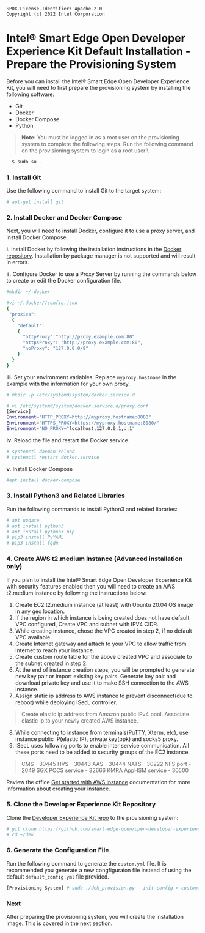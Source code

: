 ```text
SPDX-License-Identifier: Apache-2.0
Copyright (c) 2022 Intel Corporation
```

# Intel® Smart Edge Open Developer Experience Kit Default Installation - Prepare the Provisioning System 

Before you can install the Intel® Smart Edge Open Developer Experience Kit, you will need to first prepare the provisioning system by installing the following software:

- Git
- Docker
- Docker Compose
- Python

> **Note:** You must be logged in as a root user on the provisioning system to complete the following steps. Run the following command on the provisioning system to login as a root user:\

  ```Shell.bash
    $ sudo su -
  ```

### 1. Install Git

Use the following command to install Git to the target system:

```Shell.bash
# apt-get install git
```

### 2. Install Docker and Docker Compose

Next, you will need to install Docker, configure it to use a proxy server, and install Docker Compose. 

**i.** Install Docker by following the installation instructions in the [Docker repository](https://docs.docker.com/engine/install/ubuntu/#install-using-the-repository). Installation by package manager is not supported and will result in errors.

**ii.** Configure Docker to use a Proxy Server by running the commands below to create or edit the Docker configuration file.

```Shell.bash
#mkdir ~/.docker
```

```Shell.bash
#vi ~/.docker//config.json
{
 "proxies":
  {
    "default":
    {
      "httpProxy":"http://proxy.example.com:80"
      "httpsProxy": "http://proxy.example.com:80",
      "noProxy": "127.0.0.0/8"
    }
  }
}
```

**iii.** Set your environment variables. Replace `myproxy.hostname` in the example with the information for your own proxy.

```Shell.bash
# mkdir -p /etc/systemd/system/docker.service.d
```
```Shell.bash
# vi /etc/systemd/system/docker.service.d/proxy.conf
[Service]
Environment="HTTP_PROXY=http://myproxy.hostname:8080"
Environment="HTTPS_PROXY=https://myproxy.hostname:8080/"
Environment="NO_PROXY="localhost,127.0.0.1,::1"
```

**iv.** Reload the file and restart the Docker service.

```Shell.bash
# systemctl daemon-reload
# systemctl restart docker.service
```

**v.** Install Docker Compose

```Shell.bash
#apt install docker-compose
```

### 3. Install Python3 and Related Libraries

Run the following commands to install Python3 and related libraries:

```Shell.bash
# apt update
# apt install python3
# apt install python3-pip
# pip3 install PyYAML
# pip3 install fqdn
```

### 4. Create AWS t2.medium Instance (Advanced installation only)

If you plan to install the Intel® Smart Edge Open Developer Experience Kit with security features enabled then you will need to create an AWS t2.medium instance by following the instructions below:

1. Create EC2 t2.medium instance (at least) with Ubuntu 20.04 OS image in any geo location.
2. If the region in which instance is being created does not have default VPC configured, Create VPC and subnet with IPV4 CIDR.
3. While creating instance, chose the VPC created in step 2, if no default VPC available.
4. Create Internet gateway and attach to your VPC to allow traffic from internet to reach your instance.
5. Create custom route table for the above created VPC and associate to the subnet created in step 2.
6. At the end of instance creation steps, you will be prompted to generate new key pair or import existing key pairs. Generate key pair and download private key and use it to make SSH connection to the AWS instance.
7. Assign static ip address to AWS instance to prevent disconnect(due to reboot) while deploying ISecL controller.
> Create elastic ip address from Amazon public IPv4 pool.
> Associate elastic ip to your newly created AWS instance. 
8. While connecting to instance from terminals(PuTTY, Xterm, etc), use instance public IP(elastic IP), private key(ppk) and socks5 proxy.
9. ISecL uses following ports to enable inter service communication. All these ports need to be added to security groups of the EC2 instance.
> CMS - 30445
> HVS - 30443
> AAS - 30444
> NATS - 30222
> NFS port - 2049
> SGX PCCS service - 32666
> KMRA AppHSM service - 30500

Review the office [Get started with AWS instance](https://docs.aws.amazon.com/AWSEC2/latest/UserGuide/EC2_GetStarted.html) documentation for more information about creating your instance.


### 5. Clone the Developer Experience Kit Repository

Clone the [Developer Experience Kit repo](https://github.com/smart-edge-open/open-developer-experience-kits) to the provisioning system:

```Shell.bash
# git clone https://github.com/smart-edge-open/open-developer-experience-kits.git --branch=smart-edge-open-21.12 ~/dek
# cd ~/dek
```

### 6. Generate the Configuration File
Run the following command to generate the `custom.yml` file. It is recommended you generate a new congfiguraion file instead of using the default `default_config.yml` file provided.

```Shell.bash
[Provisioning System] # sudo ./dek_provision.py --init-config > custom.yml
```

### Next

After preparing the provisioning system, you will create the installation image. This is covered in the next section. 
